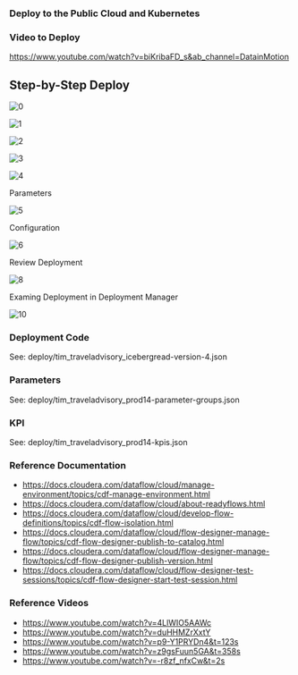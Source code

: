 ### Deploy to the Public Cloud and Kubernetes


### Video to Deploy

https://www.youtube.com/watch?v=biKribaFD_s&ab_channel=DatainMotion

## Step-by-Step Deploy


![0](designtopublish.jpg)

![1](newdeployment.jpg)

![2](deployfromcatalog.jpg)

![3](newdeploymnent.jpg)

![4](deploymentoverview.jpg)

Parameters

![5](parameters.jpg)

Configuration

![6](configuration.jpg)


Review Deployment

![8](deployTravelAdvisory.jpg)

Examing Deployment in Deployment Manager

![10](deploymanager.jpg)


### Deployment Code

See:  deploy/tim_traveladvisory_icebergread-version-4.json

### Parameters

See: deploy/tim_traveladvisory_prod14-parameter-groups.json

### KPI

See: deploy/tim_traveladvisory_prod14-kpis.json




### Reference Documentation

* https://docs.cloudera.com/dataflow/cloud/manage-environment/topics/cdf-manage-environment.html
* https://docs.cloudera.com/dataflow/cloud/about-readyflows.html
* https://docs.cloudera.com/dataflow/cloud/develop-flow-definitions/topics/cdf-flow-isolation.html
* https://docs.cloudera.com/dataflow/cloud/flow-designer-manage-flow/topics/cdf-flow-designer-publish-to-catalog.html
* https://docs.cloudera.com/dataflow/cloud/flow-designer-manage-flow/topics/cdf-flow-designer-publish-version.html
* https://docs.cloudera.com/dataflow/cloud/flow-designer-test-sessions/topics/cdf-flow-designer-start-test-session.html

### Reference Videos

* https://www.youtube.com/watch?v=4LlWIO5AAWc
* https://www.youtube.com/watch?v=duHHMZrXxtY
* https://www.youtube.com/watch?v=p9-Y1PRYDn4&t=123s
* https://www.youtube.com/watch?v=z9gsFuun5GA&t=358s
* https://www.youtube.com/watch?v=-r8zf_nfxCw&t=2s
